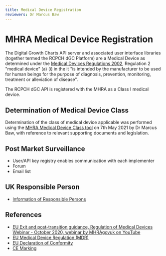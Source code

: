 ```yaml
---
title: Medical Device Registration
reviewers: Dr Marcus Baw
---
```


# MHRA Medical Device Registration

The Digital Growth Charts API server and associated user interface libraries (together termed the RCPCH dGC Platform) are a Medical Device as determined under the [Medical Devices Regulations 2002](https://www.legislation.gov.uk/uksi/2002/618/regulation/2/made), Regulation 2 "medical device" (a) (i) in the it "is intended by the manufacturer to be used for human beings for the purpose of diagnosis, prevention, monitoring, treatment or alleviation of disease".

The RCPCH dGC API is registered with the MHRA as a Class I medical device.

## Determination of Medical Device Class

Determination of the class of medical device applicable was performed using the [MHRA Medical Device Class tool](https://assets.publishing.service.gov.uk/government/uploads/system/uploads/attachment_data/file/957090/Software_flow_chart_Ed_1-07b-UKCA__002__FINAL.pdf) on 7th May 2021 by Dr Marcus Baw, with reference to relevant supporting documents and legislation.


## Post Market Surveillance

* User/API key registry enables communication with each implementer
* Forum
* Email list

## UK Responsible Person


* [Information of Responsible Persons](https://www.gov.uk/guidance/regulating-medical-devices-in-the-uk#responsible
)
## References

* [EU Exit and post-transition guidance, Regulation of Medical Devices Webinar - October 2020, webinar by MHRAgovuk on YouTube](https://www.youtube.com/watch?v=Q_g8xonsLpQ)
* [EU Medical Device Regulation (MDR)]()
* [EU Declaration of Conformity]()
* [CE Marking]()